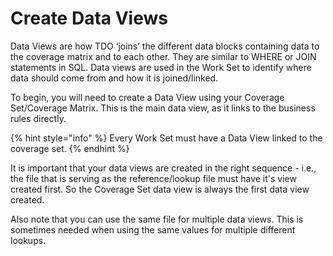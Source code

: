# Create Data Views

Data Views are how TDO ‘joins’ the different data blocks containing data to the coverage matrix and to each other.  They are similar to WHERE or JOIN statements in SQL.  Data views are used in the Work Set to identify where data should come from and how it is joined/linked.

To begin, you will need to create a Data View using your Coverage Set/Coverage Matrix.  This is the main data view, as it links to the business rules directly. &#x20;

{% hint style="info" %}
Every Work Set must have a Data View linked to the coverage set.
{% endhint %}

It is important that your data views are created in the right sequence - i.e., the file that is serving as the reference/lookup file must have it's view created first.  So the Coverage Set data view is always the first data view created.

Also note that you can use the same file for multiple data views.  This is sometimes needed when using the same values for multiple different lookups.

